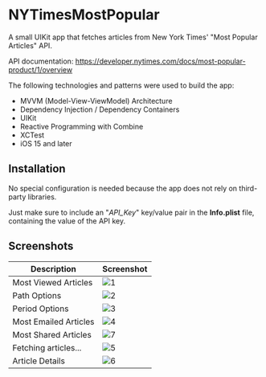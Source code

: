 # NYTimesMostPopular
A small UIKit app that fetches articles from New York Times' "Most Popular Articles" API.

API documentation: https://developer.nytimes.com/docs/most-popular-product/1/overview

The following technologies and patterns were used to build the app:
* MVVM (Model-View-ViewModel) Architecture
* Dependency Injection / Dependency Containers
* UIKit
* Reactive Programming with Combine
* XCTest
* iOS 15 and later

## Installation
No special configuration is needed because the app does not rely on third-party libraries.

Just make sure to include an "*API_Key*" key/value pair in the **Info.plist** file, containing the value of the API key.

## Screenshots

| Description | Screenshot |
| --------------- | ------------ |
| Most Viewed Articles | ![1](https://github.com/der-computerist/NYTimesMostPopular/assets/8945123/744040a5-dd23-4bb2-8e2f-8378e56f01ec) |
| Path Options | ![2](https://github.com/der-computerist/NYTimesMostPopular/assets/8945123/5f83f343-e18d-4c29-8311-5775828d40c9) |
| Period Options | ![3](https://github.com/der-computerist/NYTimesMostPopular/assets/8945123/ebe77afb-9e99-4d0a-8593-7a108e47f5ad) |
| Most Emailed Articles | ![4](https://github.com/der-computerist/NYTimesMostPopular/assets/8945123/33268cd0-77d1-42b5-b0ed-4e689dc18490) |
| Most Shared Articles | ![7](https://github.com/der-computerist/NYTimesMostPopular/assets/8945123/2030bb16-feca-435c-a9bd-43629886b46d) |
| Fetching articles... | ![5](https://github.com/der-computerist/NYTimesMostPopular/assets/8945123/ff0a1a79-3230-42c5-a071-5b136f9706e6) |
| Article Details | ![6](https://github.com/der-computerist/NYTimesMostPopular/assets/8945123/f99e8b10-83f2-43bf-9517-4fe46fa8b5b8) |


